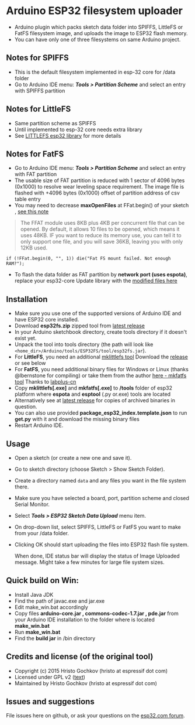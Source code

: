 # Arduino ESP32 filesystem uploader 

- Arduino plugin which packs sketch data folder into SPIFFS, LittleFS or FatFS filesystem image,
and uploads the image to ESP32 flash memory.
- You can have only one of three filesystems on same Arduino project.

## Notes for SPIFFS

- This is the default filesystem implemented in esp-32 core for /data folder
- Go to Arduino IDE menu: ***Tools > Partition Scheme*** and select an entry with SPIFFS partition

## Notes for LittleFS

- Same partition scheme as SPIFFS
- Until implemented to esp-32 core needs extra library
- See [LITTLEFS esp32 library](https://github.com/lorol/LITTLEFS) for more details

## Notes for FatFS

- Go to Arduino IDE menu: ***Tools > Partition Scheme*** and select an entry with FAT partition
- The usable size of FAT partition is reduced with 1 sector of 4096 bytes (0x1000) to resolve wear leveling space requirement. The image file is flashed with +4096 bytes (0x1000) offset of partition address of csv table entry
- You may need to decrease **maxOpenFiles** at FFat.begin() of your sketch , [see this note](http://marc.merlins.org/perso/arduino/post_2019-03-30_Using-FatFS-FFat-on-ESP32-Flash-With-Arduino.html) 
>The FFAT module uses 8KB plus 4KB per concurrent file that can be opened. By default, it allows 10 files to be opened, which means it uses 48KB. IF you want to reduce its memory use, you can tell it to only support one file, and you will save 36KB, leaving you with only 12KB used.
```
if (!FFat.begin(0, "", 1)) die("Fat FS mount failed. Not enough RAM?");
```
- To flash the data folder as FAT partition by **network port (uses espota)**, replace your esp32-core Update library with the [modified files here](https://github.com/lorol/arduino-esp32fatfs-plugin/tree/master/extra/esp32-modified-Update-lib-ffat-espota.zip)


## Installation

- Make sure you use one of the supported versions of Arduino IDE and have ESP32 core installed.
- Download **esp32fs.zip** zipped tool from [latest release](https://github.com/lorol/arduino-esp32fs-plugin/releases)
- In your Arduino sketchbook directory, create tools directory if it doesn't exist yet.
- Unpack the tool into tools directory (the path will look like ```<home_dir>/Arduino/tools/ESP32FS/tool/esp32fs.jar```).
- For **LittleFS**, you need an additional [mklittlefs tool](https://github.com/earlephilhower/mklittlefs)  Download the [release](https://github.com/earlephilhower/mklittlefs/releases) or see below
- For **FatFS**, you need additional binary files for Windows or Linux (thanks @lbernstone for compiling) or take them from the author [here - mkfatfs tool](https://github.com/labplus-cn/mkfatfs/releases/tag/v1.0)  Thanks to [labplus-cn](https://github.com/labplus-cn/mkfatfs)
- Copy **mklittlefs[.exe]** and **mkfatfs[.exe]** to **/tools** folder of esp32 platform where **espota** and **esptool** (.py or.exe) tools are located
- Alternatively see at [latest release](https://github.com/lorol/arduino-esp32fs-plugin/releases) for copies of archived binaries in question. 
- You can also use provided **package_esp32_index.template.json** to run **get.py** with it and download the missing binary files
- Restart Arduino IDE. 


## Usage

- Open a sketch (or create a new one and save it).
- Go to sketch directory (choose Sketch > Show Sketch Folder).
- Create a directory named `data` and any files you want in the file system there.
- Make sure you have selected a board, port, partition scheme and closed Serial Monitor.
- Select ***Tools > ESP32 Sketch Data Upload*** menu item. 
- On drop-down list, select SPIFFS, LittleFS or FatFS you want to make from your /data folder.
- Clicking OK should start uploading the files into ESP32 flash file system.

  When done, IDE status bar will display the status of Image Uploaded message. Might take a few minutes for large file system sizes.

## Quick build on Win:

- Install Java JDK 
- Find the path of javac.exe and jar.exe
- Edit make_win.bat accordingly
- Copy files **arduino-core.jar , commons-codec-1.7.jar , pde.jar**  from your Arduino IDE installation to the folder where is located **make_win.bat**
- Run **make_win.bat**
- Find the **build jar** in /bin directory 

## Credits and license (of the original tool)

- Copyright (c) 2015 Hristo Gochkov (hristo at espressif dot com)
- Licensed under GPL v2 ([text](LICENSE))
- Maintained by Hristo Gochkov (hristo at espressif dot com)

## Issues and suggestions

File issues here on github, or ask your questions on the [esp32.com forum](http://esp32.com).
